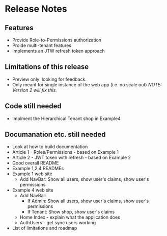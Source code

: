 # Release Notes

## Features

- Provide Role-to-Permissions authorization
- Proide multi-tenant features
- Implements an JTW refresh token approach

## Limitations of this release

- Preview only: looking for feedback.
- Only meant for single instance of the web app (i.e. no scale out) *NOTE: Version 2 will fix this.*

## Code still needed

- Implment the Hierarchical Tenant shop in Example4

## Documanation etc. still needed

- Look at how to build documentation
- Article 1 - Roles/Permissions - based on Example 1
- Article 2 - JWT token with refresh - based on Example 2
- Good overall README
- Example 1,2,4 READMEs
- Example 1 web site
  - Add NavBar: Show all users, show user's claims, show user's permissions  
- Example 4 web site
  - Add NavBar: 
    - If Admin: Show all users, show user's claims, show user's permissions 
    - If Tenant: Show shop, show user's claims
  - Home Index - explain what the application does 
  - AuthUsers - get sync users working
- List of limitations and roadmap

